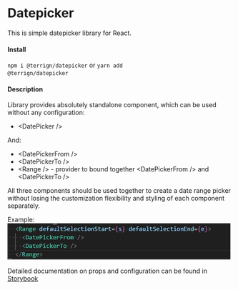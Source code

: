 # Datepicker

This is simple datepicker library for React.

#### Install

<code>npm i @terrign/datepicker</code>
or
<code>yarn add @terrign/datepicker</code>

#### Description

Library provides absolutely standalone component, which can be used without any configuration:

- \<DatePicker />

And:

- \<DatePickerFrom />
- \<DatePickerTo />
- \<Range /> - provider to bound together \<DatePickerFrom /> and \<DatePickerTo />

All three components should be used together to create a date range picker without losing the customization flexibility and styling of each component separately.

Example:
![alt text](image.png)

Detailed documentation on props and configuration can be found in [Storybook](https://65b39056d863915c37e6299e-zvmpinltfk.chromatic.com/)
